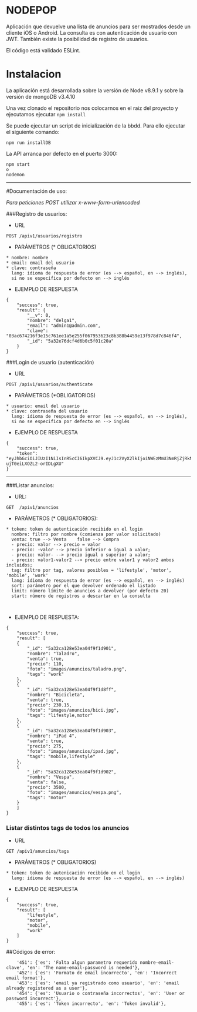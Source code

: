 # NODEPOP

Aplicación que devuelve una lista de anuncios para ser mostrados desde un cliente iOS o Android. La consulta es con autenticación de usuario con JWT. También existe la posibilidad de registro de usuarios.

El código está validado ESLint.

# Instalacion

La aplicación está desarrollada sobre la versión de Node v8.9.1 y sobre la versión de mongoDB v3.4.10 

Una vez clonado el repositorio nos colocarnos en el raiz del proyecto y ejecutamos ejecutar  ``` npm install ```


Se puede ejecutar un script de inicialización de la bbdd. Para ello ejecutar el siguiente comando: 

```
npm run installDB
```

La API arranca por defecto en el puerto 3000: 

```
npm start
o
nodemon
```



***

#Documentación de uso:

*Para peticiones POST utilizar x-www-form-urlencoded*

###Registro de usuarios:
* URL

```
POST /apiv1/usuarios/registro
```

* PARÁMETROS (* OBLIGATORIOS)

```
* nombre: nombre
* email: email del usuario
* clave: contraseña
  lang: idioma de respuesta de error (es --> español, en --> inglés), 
  si no se especifica por defecto en --> inglés
```

* EJEMPLO DE RESPUESTA

```
{
    "success": true,
    "result": {
        "__v": 0,
        "nombre": "delga1",
        "email": "admin1@admin.com",
        "clave": "03ac674216f3e15c761ee1a5e255f067953623c8b388b4459e13f978d7c846f4",
        "_id": "5a32e76dcf4d6b0c5f01c20a"
    }
}
```


###Login de usuario (autenticación)
* URL

```
POST /apiv1/usuarios/authenticate
```

* PARÁMETROS (*OBLIGATORIOS)

```
* usuario: email del usuario
* clave: contraseña del usuario
  lang: idioma de respuesta de error (es --> español, en --> inglés), 
  si no se especifica por defecto en --> inglés

```

* EJEMPLO DE RESPUESTA

```
{
    "success": true,
    "token": "eyJhbGciOiJIUzI1NiIsInR5cCI6IkpXVCJ9.eyJ1c2VyX2lkIjoiNWEzMmU3NmRjZjRkNmIwYzVmMDFjMjBhIiwiaWF0IjoxNTEzMjg1NzcwLCJleHAiOjE1MTM4OTA1NzB9.zzkOOpOAt_5uQQqxH61VP-ujT0eiLXOZL2-orIDLgXU"
}
```


****


###Listar anuncios:
* URL:

```
GET  /apiv1/anuncios
```
* PARÁMETROS (* OBLIGATORIOS):

```
* token: token de autenticación recibido en el login
  nombre: filtro por nombre (comienza por valor solicitado)
  venta: true --> Venta    false --> Compra
  - precio: valor --> precio = valor 
  - precio: -valor --> precio inferior o igual a valor;
  - precio: valor- --> precio igual o superior a valor; 
  - precio: valor1-valor2 --> precio entre valor1 y valor2 ambos incluidos;
  tag: filtro por tag, valores posibles = 'lifestyle', 'motor', 'mobile', 'work'
  lang: idioma de respuesta de error (es --> español, en --> inglés)
  sort: parámetro por el que devolver ordenado el listado
  limit: número límite de anuncios a devolver (por defecto 20)
  start: número de registros a descartar en la consulta

	
```
* EJEMPLO DE RESPUESTA:

```
{
	"success": true,
	"result": [
	{
		"_id": "5a32ca128e53ea04f9f1d901",
		"nombre": "Taladro",
		"venta": true,
		"precio": 110,
		"foto": "images/anuncios/taladro.png",
		"tags": "work"
	},
	{
		"_id": "5a32ca128e53ea04f9f1d8ff",
		"nombre": "Bicicleta",
		"venta": true,
		"precio": 230.15,
		"foto": "images/anuncios/bici.jpg",
		"tags": "lifestyle,motor"
	},
	{
		"_id": "5a32ca128e53ea04f9f1d903",
		"nombre": "iPad 4",
		"venta": true,
		"precio": 275,
		"foto": "images/anuncios/ipad.jpg",
		"tags": "mobile,lifestyle"
	},
	{
		"_id": "5a32ca128e53ea04f9f1d902",
		"nombre": "Vespa",
		"venta": false,
		"precio": 3500,
		"foto": "images/anuncios/vespa.png",
		"tags": "motor"
	}
	]
}
```

### Listar distintos tags de todos los anuncios
* URL

```
GET /apiv1/anuncios/tags
```

* PARÁMETROS (* OBLIGATORIOS)

```
* token: token de autenicación recibido en el login
  lang: idioma de respuesta de error (es --> español, en --> inglés)

```

* EJEMPLO DE RESPUESTA

```
{
	"success": true,
	"result": [
		"lifestyle",
		"motor",
		"mobile",
		"work"
	]
}
```

##Códigos de error:
```
    '451': {'es': 'Falta algun parametro requerido nombre-email-clave', 'en': 'The name-email-password is needed'},
    '452': {'es': 'Formato de email incorrecto', 'en': 'Incorrect email format'},
    '453': {'es': 'email ya registrado como usuario', 'en': 'email already registered as a user'},
    '454': {'es': 'Usuario o contraseña incorrectos', 'en': 'User or password incorrect'},
    '455': {'es': 'Token incorrecto', 'en': 'Token invalid'},
```


